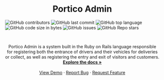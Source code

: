 <p align="center">
<h1 align="center">Portico Admin</h1>

  ![GitHub contributors](https://img.shields.io/github/contributors/alexandredfilho/porticoadmin?style=plastic)
  ![GitHub last commit](https://img.shields.io/github/last-commit/alexandredfilho/porticoadmin?style=plastic)
  ![GitHub top language](https://img.shields.io/github/languages/top/alexandredfilho/porticoadmin?style=plastic)
  ![GitHub code size in bytes](https://img.shields.io/github/languages/code-size/alexandredfilho/porticoadmin?style=plastic)
  ![GitHub issues](https://img.shields.io/github/issues/alexandredfilho/porticoadmin?style=plastic)
  ![GitHub Repo stars](https://img.shields.io/github/stars/alexandredfilho/porticoadmin?style=plastic)

<br />

  <p align="center">
    Portico Admin is a system built in the Ruby on Rails language responsible for registering both the entrance of drivers and their vehicles for deliveries or collect, as well as     registering the entry and exit of visitors and customers.
    <br />
    <a href="https://github.com/alexandredfilho/porticoadmin"><strong>Explore the docs »</strong></a>
    <br />
    <br />
    <a href="https://github.comalexandredfilho/porticoadmin">View Demo</a>
    ·
    <a href="https://github.com/alexandredfilho/porticoadmin/issues">Report Bug</a>
    ·
    <a href="https://github.com/alexandredfilho/porticoadmin/issues">Request Feature</a>
  </p>
</p>

